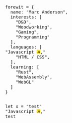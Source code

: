 <pre lang="javascript">

forewit = {
  name: "Marc Anderson",
  interests: [
    "D&D",
    "Woodworking",
    "Gaming",
    "Programming"
  ],
  languages: [
<span>"Javascript <img height="12" width="12" src="js.png" />,"</span>
    "HTML / CSS",
  ],
  learning: [
    "Rust",
    "WebAssembly",
    "WebGL"
  ]
}

</pre>

<pre lang="javascript">
let x = "test"
<span>"Javascript <img height="12" width="12" src="js.png" />,"</span>
test
</pre>